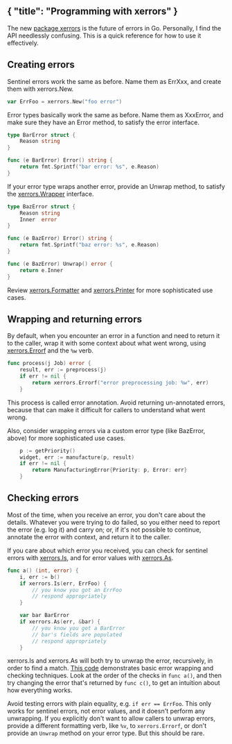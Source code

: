{ "title": "Programming with xerrors" }
---

The new [package xerrors](https://godoc.org/golang.org/x/xerrors) is the future
of errors in Go. Personally, I find the API needlessly confusing. This is a
quick reference for how to use it effectively.


## Creating errors

Sentinel errors work the same as before. Name them as ErrXxx, and create them
with xerrors.New.

```go
var ErrFoo = xerrors.New("foo error")
```

Error types basically work the same as before. Name them as XxxError, and make
sure they have an Error method, to satisfy the error interface.

```go
type BarError struct {
	Reason string
}

func (e BarError) Error() string {
	return fmt.Sprintf("bar error: %s", e.Reason)
}
```

If your error type wraps another error, provide an Unwrap method, to satisfy the
[xerrors.Wrapper](https://godoc.org/golang.org/x/xerrors#Wrapper) interface.

```go
type BazError struct {
	Reason string
	Inner  error
}

func (e BazError) Error() string {
	return fmt.Sprintf("baz error: %s", e.Reason)
}

func (e BazError) Unwrap() error {
	return e.Inner
}
```

Review [xerrors.Formatter](https://godoc.org/golang.org/x/xerrors#Formatter) and
[xerrors.Printer](https://godoc.org/golang.org/x/xerrors#Printer) for more
sophisticated use cases.


## Wrapping and returning errors

By default, when you encounter an error in a function and need to return it to
the caller, wrap it with some context about what went wrong, using
[xerrors.Errorf](https://godoc.org/golang.org/x/xerrors#Errorf) and the `%w`
verb.

```go
func process(j Job) error {
	result, err := preprocess(j)
	if err != nil {
		return xerrors.Errorf("error preprocessing job: %w", err)
	}
```

This process is called error annotation. Avoid returning un-annotated errors,
because that can make it difficult for callers to understand what went wrong.

Also, consider wrapping errors via a custom error type (like BazError, above)
for more sophisticated use cases.

```go
	p := getPriority()
	widget, err := manufacture(p, result)
	if err != nil {
    	return ManufacturingError{Priority: p, Error: err}
	}
```


## Checking errors

Most of the time, when you receive an error, you don't care about the details.
Whatever you were trying to do failed, so you either need to report the error
(e.g. log it) and carry on; or, if it's not possible to continue, annotate the
error with context, and return it to the caller.

If you care about which error you received, you can check for sentinel errors
with [xerrors.Is](https://godoc.org/golang.org/x/xerrors#Is), and for error
values with [xerrors.As](https://godoc.org/golang.org/x/xerrors#As).

```go
func a() (int, error) {
	i, err := b()
	if xerrors.Is(err, ErrFoo) {
		// you know you got an ErrFoo
		// respond appropriately
	}

	var bar BarError
	if xerrors.As(err, &bar) {
        // you know you got a BarError
		// bar's fields are populated
		// respond appropriately
	}
```

xerrors.Is and xerrors.As will both try to unwrap the error, recursively, in
order to find a match. [This code](https://play.golang.org/p/3LSIO1DAjLg)
demonstrates basic error wrapping and checking techniques. Look at the order of
the checks in `func a()`, and then try changing the error that's returned by
`func c()`, to get an intuition about how everything works.

Avoid testing errors with plain equality, e.g. `if err == ErrFoo`. This only
works for sentinel errors, not error values, and it doesn't perform any
unwrapping. If you explicitly don't want to allow callers to unwrap errors,
provide a different formatting verb, like `%v`, to `xerrors.Errorf`, or don't
provide an `Unwrap` method on your error type. But this should be rare.
